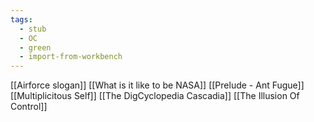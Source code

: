 ```yaml
---
tags:
  - stub
  - OC
  - green
  - import-from-workbench
---
```

[[Airforce slogan]]
[[What is it like to be NASA]]
[[Prelude - Ant Fugue]]
[[Multiplicitous Self]]
[[The DigCyclopedia Cascadia]]
[[The Illusion Of Control]]
